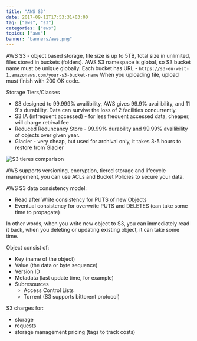 ```yaml
---
title: "AWS S3"
date: 2017-09-12T17:53:31+03:00
tag: ["aws", "s3"]
categories: ["aws"]
topics: ["aws"]
banner: "banners/aws.png"
---
```


AWS S3 - object based storage, file size is up to 5TB, total size in unlimited, files stored in buckets (folders). AWS S3 namespace is global,
so S3 bucket name must be unique globally. Each bucket has URL - `https://s3-eu-west-1.amazonaws.com/your-s3-bucket-name`
When you uploading file, upload must finish with 200 OK code.

Storage Tiers/Classes

* S3 designed to 99.999% availibility, AWS gives 99.9% availibility, and 11 9's durability. Data can survive the loss of 2 facilities concurrently.
* S3 IA (infrequent accessed) - for less frequent accessed data, cheaper, will charge retrival fee
* Reduced Reduncancy Store - 99.99% durability and 99.99% availibility of objects over given year.
* Glacier - very cheap, but used for archival only, it takes 3-5 hours to restore from Glacier

![S3 tieres comparison](/awscompare.png)

AWS supports versioning, encryption, tiered storage and lifecycle management, you can use ACLs and Bucket Policies to secure your data.

AWS S3 data consistency model:

* Read after Write consistency for PUTS of new Objects
* Eventual consistency for overwrite PUTS and DELETES (can take some time to propagate)

In other words, when you write new object to S3, you can immediately read it back, when you deleting or updating existing object,
it can take some time.

Object consist of:

* Key (name of the object)
* Value (the data or byte sequence)
* Version ID
* Metadata (last update time, for example)
* Subresources
  * Access Control Lists
  * Torrent (S3 supports bittorent protocol)

S3 charges for:

* storage
* requests
* storage management pricing (tags to track costs)
